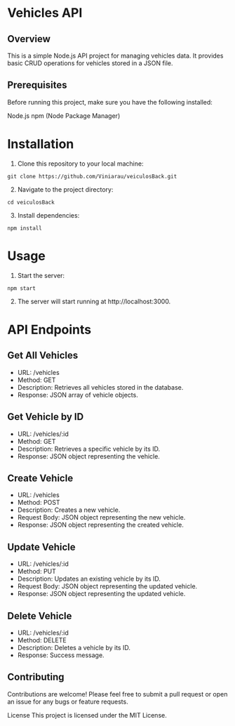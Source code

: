# Vehicles API

## Overview
This is a simple Node.js API project for managing vehicles data. It provides basic CRUD operations for vehicles stored in a JSON file.

## Prerequisites
Before running this project, make sure you have the following installed:

Node.js
npm (Node Package Manager)

# Installation
1. Clone this repository to your local machine:
```
git clone https://github.com/Viniarau/veiculosBack.git
```
2. Navigate to the project directory:
```
cd veiculosBack
```
3. Install dependencies:
```
npm install
```

# Usage

1. Start the server:
```
npm start
```
2. The server will start running at http://localhost:3000.

# API Endpoints

## Get All Vehicles

* URL: /vehicles
* Method: GET
* Description: Retrieves all vehicles stored in the database.
* Response: JSON array of vehicle objects.

## Get Vehicle by ID

* URL: /vehicles/:id
* Method: GET
* Description: Retrieves a specific vehicle by its ID.
* Response: JSON object representing the vehicle.

## Create Vehicle

* URL: /vehicles
* Method: POST
* Description: Creates a new vehicle.
* Request Body: JSON object representing the new vehicle.
* Response: JSON object representing the created vehicle.

## Update Vehicle

* URL: /vehicles/:id
* Method: PUT
* Description: Updates an existing vehicle by its ID.
* Request Body: JSON object representing the updated vehicle.
* Response: JSON object representing the updated vehicle.

## Delete Vehicle

* URL: /vehicles/:id
* Method: DELETE
* Description: Deletes a vehicle by its ID.
* Response: Success message.

## Contributing

Contributions are welcome! Please feel free to submit a pull request or open an issue for any bugs or feature requests.

License
This project is licensed under the MIT License.
